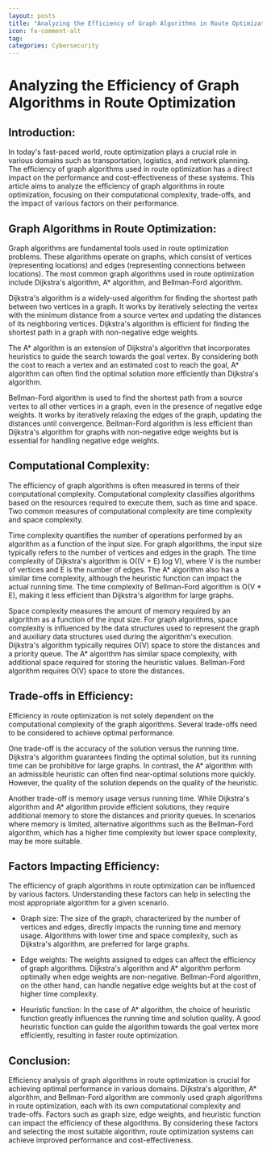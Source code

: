 ```yaml
---
layout: posts
title: "Analyzing the Efficiency of Graph Algorithms in Route Optimization"
icon: fa-comment-alt
tag:      
categories: Cybersecurity
---
```



# Analyzing the Efficiency of Graph Algorithms in Route Optimization

## Introduction:
In today's fast-paced world, route optimization plays a crucial role in various domains such as transportation, logistics, and network planning. The efficiency of graph algorithms used in route optimization has a direct impact on the performance and cost-effectiveness of these systems. This article aims to analyze the efficiency of graph algorithms in route optimization, focusing on their computational complexity, trade-offs, and the impact of various factors on their performance.

## Graph Algorithms in Route Optimization:
Graph algorithms are fundamental tools used in route optimization problems. These algorithms operate on graphs, which consist of vertices (representing locations) and edges (representing connections between locations). The most common graph algorithms used in route optimization include Dijkstra's algorithm, A* algorithm, and Bellman-Ford algorithm.

Dijkstra's algorithm is a widely-used algorithm for finding the shortest path between two vertices in a graph. It works by iteratively selecting the vertex with the minimum distance from a source vertex and updating the distances of its neighboring vertices. Dijkstra's algorithm is efficient for finding the shortest path in a graph with non-negative edge weights.

The A* algorithm is an extension of Dijkstra's algorithm that incorporates heuristics to guide the search towards the goal vertex. By considering both the cost to reach a vertex and an estimated cost to reach the goal, A* algorithm can often find the optimal solution more efficiently than Dijkstra's algorithm.

Bellman-Ford algorithm is used to find the shortest path from a source vertex to all other vertices in a graph, even in the presence of negative edge weights. It works by iteratively relaxing the edges of the graph, updating the distances until convergence. Bellman-Ford algorithm is less efficient than Dijkstra's algorithm for graphs with non-negative edge weights but is essential for handling negative edge weights.

## Computational Complexity:
The efficiency of graph algorithms is often measured in terms of their computational complexity. Computational complexity classifies algorithms based on the resources required to execute them, such as time and space. Two common measures of computational complexity are time complexity and space complexity.

Time complexity quantifies the number of operations performed by an algorithm as a function of the input size. For graph algorithms, the input size typically refers to the number of vertices and edges in the graph. The time complexity of Dijkstra's algorithm is O((V + E) log V), where V is the number of vertices and E is the number of edges. The A* algorithm also has a similar time complexity, although the heuristic function can impact the actual running time. The time complexity of Bellman-Ford algorithm is O(V * E), making it less efficient than Dijkstra's algorithm for large graphs.

Space complexity measures the amount of memory required by an algorithm as a function of the input size. For graph algorithms, space complexity is influenced by the data structures used to represent the graph and auxiliary data structures used during the algorithm's execution. Dijkstra's algorithm typically requires O(V) space to store the distances and a priority queue. The A* algorithm has similar space complexity, with additional space required for storing the heuristic values. Bellman-Ford algorithm requires O(V) space to store the distances.

## Trade-offs in Efficiency:
Efficiency in route optimization is not solely dependent on the computational complexity of the graph algorithms. Several trade-offs need to be considered to achieve optimal performance.

One trade-off is the accuracy of the solution versus the running time. Dijkstra's algorithm guarantees finding the optimal solution, but its running time can be prohibitive for large graphs. In contrast, the A* algorithm with an admissible heuristic can often find near-optimal solutions more quickly. However, the quality of the solution depends on the quality of the heuristic.

Another trade-off is memory usage versus running time. While Dijkstra's algorithm and A* algorithm provide efficient solutions, they require additional memory to store the distances and priority queues. In scenarios where memory is limited, alternative algorithms such as the Bellman-Ford algorithm, which has a higher time complexity but lower space complexity, may be more suitable.

## Factors Impacting Efficiency:
The efficiency of graph algorithms in route optimization can be influenced by various factors. Understanding these factors can help in selecting the most appropriate algorithm for a given scenario.

- Graph size: The size of the graph, characterized by the number of vertices and edges, directly impacts the running time and memory usage. Algorithms with lower time and space complexity, such as Dijkstra's algorithm, are preferred for large graphs.

- Edge weights: The weights assigned to edges can affect the efficiency of graph algorithms. Dijkstra's algorithm and A* algorithm perform optimally when edge weights are non-negative. Bellman-Ford algorithm, on the other hand, can handle negative edge weights but at the cost of higher time complexity.

- Heuristic function: In the case of A* algorithm, the choice of heuristic function greatly influences the running time and solution quality. A good heuristic function can guide the algorithm towards the goal vertex more efficiently, resulting in faster route optimization.

## Conclusion:
Efficiency analysis of graph algorithms in route optimization is crucial for achieving optimal performance in various domains. Dijkstra's algorithm, A* algorithm, and Bellman-Ford algorithm are commonly used graph algorithms in route optimization, each with its own computational complexity and trade-offs. Factors such as graph size, edge weights, and heuristic function can impact the efficiency of these algorithms. By considering these factors and selecting the most suitable algorithm, route optimization systems can achieve improved performance and cost-effectiveness.